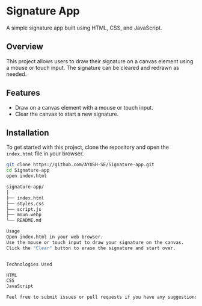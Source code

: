 # Signature App

A simple signature app built using HTML, CSS, and JavaScript.

## Overview

This project allows users to draw their signature on a canvas element using a mouse or touch input. The signature can be cleared and redrawn as needed.

## Features

- Draw on a canvas element with a mouse or touch input.
- Clear the canvas to start a new signature.

## Installation

To get started with this project, clone the repository and open the `index.html` file in your browser.

```bash
git clone https://github.com/AYUSH-SE/Signature-app.git
cd Signature-app
open index.html

signature-app/
│
├── index.html
├── styles.css
├── script.js
├── moun.webp
└── README.md

Usage
Open index.html in your web browser.
Use the mouse or touch input to draw your signature on the canvas.
Click the "Clear" button to erase the signature and start over.


Technologies Used

HTML
CSS
JavaScript

Feel free to submit issues or pull requests if you have any suggestions or improvements.
